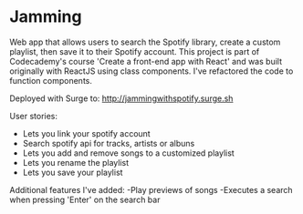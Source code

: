 # Jamming
Web app that allows users to search the Spotify library, create a custom playlist, then save it to their Spotify account.
This project is part of Codecademy's course 'Create a front-end app with React' and was built originally with ReactJS using class components. 
I've refactored the code to function components.

Deployed with Surge to: http://jammingwithspotify.surge.sh

User stories:
- Lets you link your spotify account
- Search spotify api for tracks, artists or albuns
- Lets you add and remove songs to a customized playlist
- Lets you rename the playlist
- Lets you save your playlist

Additional features I've added:
-Play previews of songs
-Executes a search when pressing 'Enter' on the search bar

